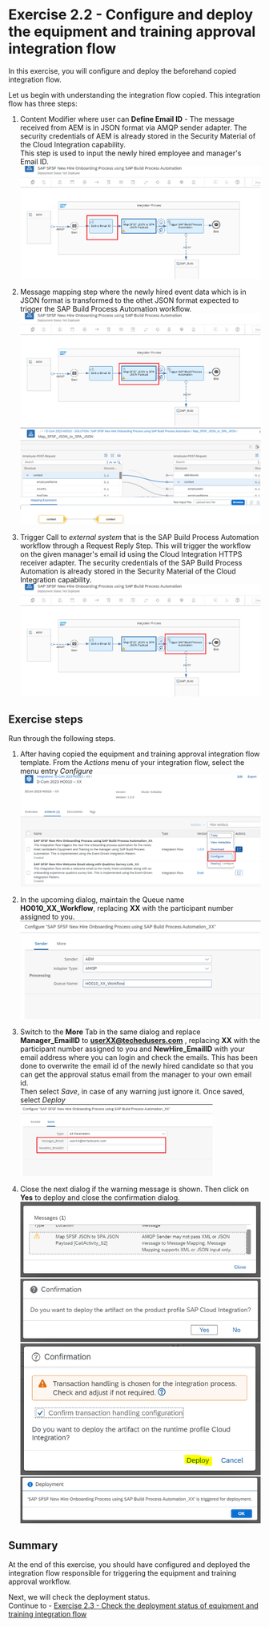# Exercise 2.2 - Configure and deploy the equipment and training approval integration flow
In this exercise, you will configure and deploy the beforehand copied integration flow.

Let us begin with understanding the integration flow copied. This integration flow has three steps:
1. Content Modifier where user can **Define Email ID** - The message received from AEM is in JSON format via AMQP sender adapter. The security credentials of AEM is already stored in the Security Material of the Cloud Integration capability.
<br>This step is used to input the newly hired employee and manager's Email ID.
<br>![Script collection](/exercises/ex2/images/02-0010-step1.png)

2. Message mapping step where the newly hired event data which is in JSON format is transformed to the othet JSON format expected to trigger the SAP Build Process Automation workflow.
<br>![Script collection](/exercises/ex2/images/02-0010-step2.png) 
<br>![Script collection](/exercises/ex2/images/02-0010-step3.png)

3. Trigger Call to *external system* that is the SAP Build Process Automation workflow through a Request Reply Step. This will trigger the workflow on the given manager's email id using the Cloud Integration HTTPS receiver adapter. The security credentials of the SAP Build Process Automation is already stored in the Security Material of the Cloud Integration capability.
<br>![Script collection](/exercises/ex2/images/02-0010-step4.png)

## Exercise steps

Run through the following steps.
1. After having copied the equipment and training approval integration flow template. From the *Actions* menu of your integration flow, select the menu entry *Configure*
<br>![Script collection](/exercises/ex2/images/02-0005.png)

2. In the upcoming dialog, maintain the Queue name **HO010_XX_Workflow**, replacing **XX** with the participant number assigned to you.
<br>![Script collection](/exercises/ex2/images/02-0006.png)
    
3. Switch to the <b>More</b> Tab in the same dialog and replace **Manager_EmailID** to **userXX@techedusers.com** , replacing **XX** with the participant number assigned to you and **NewHire_EmailID** with your email address where you can login and check the emails. This has been done to overwrite the email id of the newly hired candidate so that you can get the approval status email from the manager to your own email id.
<br>Then select *Save*, in case of any warning just ignore it. Once saved, select *Deploy*
<br><img src="/exercises/ex2/images/02-0007.png" width=80%>
    
4. Close the next dialog if the warning message is shown. Then click on **Yes** to deploy and close the confirmation dialog.
<br>![Script collection](/exercises/ex2/images/02-0008-warning.png)
<br>![Script collection](/exercises/ex2/images/01-0008_0.png)
<br>![Script collection](/exercises/ex2/images/Transaction_handling.PNG)
<br>![Script collection](/exercises/ex2/images/02-0008.png)



## Summary

At the end of this exercise, you should have configured and deployed the integration flow responsible for triggering the equipment and training approval workflow.

Next, we will check the deployment status. 
<br>Continue to - [Exercise 2.3 - Check the deployment status of equipment and training integration flow](/exercises/ex2/ex23)
